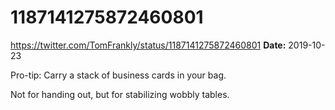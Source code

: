 # 1187141275872460801
https://twitter.com/TomFrankly/status/1187141275872460801
**Date:** 2019-10-23

Pro-tip: Carry a stack of business cards in your bag. 

Not for handing out, but for stabilizing wobbly tables.
